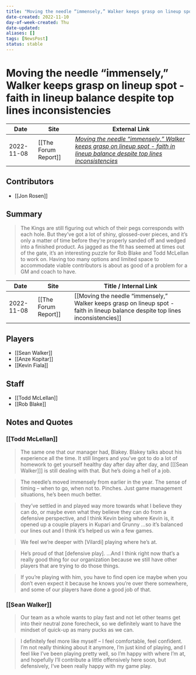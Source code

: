```yaml
---
title: "Moving the needle “immensely,” Walker keeps grasp on lineup spot - faith in lineup balance despite top lines inconsistencies"
date-created: 2022-11-10
day-of-week-created: Thu
date-updated: 
aliases: []
tags: [NewsPost]
status: stable
---
```


# Moving the needle “immensely,” Walker keeps grasp on lineup spot - faith in lineup balance despite top lines inconsistencies

| Date       | Site                 | External Link                                                                                                                                                                                                                                                                         |
| ---------- | -------------------- | ------------------------------------------------------------------------------------------------------------------------------------------------------------------------------------------------------------------------------------------------------------------------------------- |
| 2022-11-08 | [[The Forum Report]] | [*Moving the needle “immensely,” Walker keeps grasp on lineup spot - faith in lineup balance despite top lines inconsistencies*](https://theforumreport.com/moving-the-needle-immensely-walker-keeps-grasp-on-lineup-spot-faith-in-lineup-balance-despite-top-lines-inconsistencies/) |

## Contributors
- [[Jon Rosen]]

## Summary
> The Kings are still figuring out which of their pegs corresponds with each hole. But they’ve got a lot of shiny, glossed-over pieces, and it’s only a matter of time before they’re properly sanded off and wedged into a finished product. As jagged as the fit has seemed at times out of the gate, it’s an interesting puzzle for Rob Blake and Todd McLellan to work on. Having too many options and limited space to accommodate viable contributors is about as good of a problem for a GM and coach to have.

| Date       | Site                 | Title / Internal Link                                                                                                            |
| ---------- | -------------------- | -------------------------------------------------------------------------------------------------------------------------------- |
| 2022-11-08 | [[The Forum Report]] | [[Moving the needle “immensely,” Walker keeps grasp on lineup spot - faith in lineup balance despite top lines inconsistencies]] |

## Players
- [[Sean Walker]]
- [[Anze Kopitar]]
- [[Kevin Fiala]]

## Staff
- [[Todd McLellan]]
- [[Rob Blake]]

## Notes and Quotes
### [[Todd McLellan]]
> The same one that our manager had, Blakey. Blakey talks about his experience all the time. It still lingers and you’ve got to do a lot of homework to get yourself healthy day after day after day, and \[[[Sean Walker]]] is still dealing with that. But he’s doing a hell of a job.

> The needle’s moved immensely from earlier in the year. The sense of timing – when to go, when not to. Pinches. Just game management situations, he’s been much better.

> they’ve settled in and played way more towards what I believe they can do, or maybe even what they believe they can do from a defensive perspective, and I think Kevin being where Kevin is, it opened up a couple players in Kupari and Grunny …so it’s balanced our lines out and I think it’s helped us win a few games.

> We feel we’re deeper with \[Vilardi] playing where he’s at. 

> He’s proud of that \[defensive play]. …And I think right now that’s a really good thing for our organization because we still have other players that are trying to do those things.

> If you’re playing with him, you have to find open ice maybe when you don’t even expect it because he knows you’re over there somewhere, and some of our players have done a good job of that.

### [[Sean Walker]]
> Our team as a whole wants to play fast and not let other teams get into their neutral zone forecheck, so we definitely want to have the mindset of quick-up as many pucks as we can.

> I definitely feel more like myself – I feel comfortable, feel confident. I’m not really thinking about it anymore, I’m just kind of playing, and I feel like I’ve been playing pretty well, so I’m happy with where I’m at, and hopefully I’ll contribute a little offensively here soon, but defensively, I’ve been really happy with my game play.



